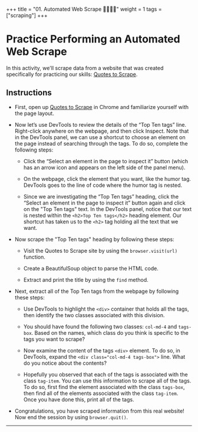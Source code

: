 +++
title = "01. Automated Web Scrape 👩‍🎓👨‍🎓"
weight = 1
tags = ["scraping"] 
+++

# Practice Performing an Automated Web Scrape

In this activity, we'll scrape data from a website that was created specifically for practicing our skills: [Quotes to Scrape](http://quotes.toscrape.com/). 

## Instructions

* First, open up [Quotes to Scrape](http://quotes.toscrape.com/) in Chrome and familiarize yourself with the page layout.

* Now let’s use DevTools to review the details of the “Top Ten tags” line. Right-click anywhere on the webpage, and then click Inspect. Note that in the DevTools panel, we can use a shortcut to choose an element on the page instead of searching through the tags. To do so, complete the following steps:

    * Click the “Select an element in the page to inspect it” button (which has an arrow icon and appears on the left side of the panel menu).

    * On the webpage, click the element that you want, like the humor tag. DevTools goes to the line of code where the humor tag is nested.

    * Since we are investigating the “Top Ten tags” heading, click the “Select an element in the page to inspect it” button again and click on the "Top Ten tags" text. In the DevTools panel, notice that our text is nested within the `<h2>Top Ten tags</h2>` heading element. Our shortcut has taken us to the `<h2>` tag holding all the text that we want.

* Now scrape the "Top Ten tags" heading by following these steps:

    * Visit the Quotes to Scrape site by using the `browser.visit(url)` function.

    * Create a BeautifulSoup object to parse the HTML code.

    * Extract and print the title by using the `find` method.

* Next, extract all of the Top Ten tags from the webpage by following these steps:

    * Use DevTools to highlight the `<div>` container that holds all the tags, then identify the two classes associated with this division. 
    
    * You should have found the following two classes: `col-md-4` and `tags-box`. Based on the names, which class do you think is specific to the tags you want to scrape? 

    * Now examine the content of the tags `<div>` element. To do so, in DevTools, expand the `<div class="col-md-4 tags-box">` line. What do you notice about the contents?

    * Hopefully you observed that each of the tags is associated with the class `tag-item`. You can use this information to scrape all of the tags. To do so, first find the element associated with the class `tags-box`, then find all of the elements associated with the class `tag-item`. Once you have done this, print all of the tags.

* Congratulations, you have scraped information from this real website! Now end the session by using `browser.quit()`.

- - -

```python

```